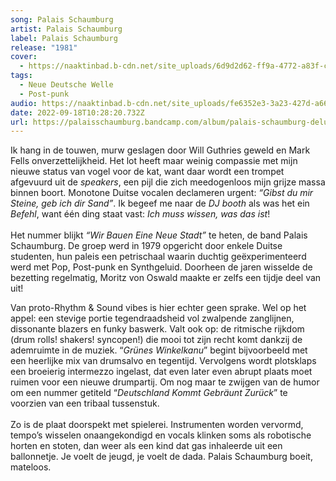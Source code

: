 ```yaml
---
song: Palais Schaumburg
artist: Palais Schaumburg
label: Palais Schaumburg
release: "1981"
cover:
  - https://naaktinbad.b-cdn.net/site_uploads/6d9d2d62-ff9a-4772-a83f-c9105cf2b529.jpg
tags:
  - Neue Deutsche Welle
  - Post-punk
audio: https://naaktinbad.b-cdn.net/site_uploads/fe6352e3-3a23-427d-a66e-ba937e461d73.mp3
date: 2022-09-18T10:28:20.732Z
url: https://palaisschaumburg.bandcamp.com/album/palais-schaumburg-deluxe-edition
---
```

Ik hang in de touwen, murw geslagen door Will Guthries geweld en Mark Fells onverzettelijkheid. Het lot heeft maar weinig compassie met mijn nieuwe status van vogel voor de kat, want daar wordt een trompet afgevuurd uit de *speakers*, een pijl die zich meedogenloos mijn grijze massa binnen boort. Monotone Duitse vocalen declameren urgent: *“Gibst du mir Steine, geb ich dir Sand”*. Ik begeef me naar de *DJ booth* als was het ein *Befehl*, want één ding staat vast: *Ich muss wissen, was das ist*!\
\
Het nummer blijkt *“Wir Bauen Eine Neue Stadt”* te heten, de band Palais Schaumburg. De groep werd in 1979 opgericht door enkele Duitse studenten, hun paleis een petrischaal waarin duchtig geëxperimenteerd werd met Pop, Post-punk en Synthgeluid. Doorheen de jaren wisselde de bezetting regelmatig, Moritz von Oswald maakte er zelfs een tijdje deel van uit!

Van proto-Rhythm & Sound vibes is hier echter geen sprake. Wel op het appel: een stevige portie tegendraadsheid vol zwalpende zanglijnen, dissonante blazers en funky baswerk. Valt ook op: de ritmische rijkdom (drum rolls! shakers! syncopen!) die mooi tot zijn recht komt dankzij de ademruimte in de muziek. “*Grünes Winkelkanu*” begint bijvoorbeeld met een heerlijke mix van drumsalvo en tegentijd. Vervolgens wordt plotsklaps een broeierig intermezzo ingelast, dat even later even abrupt plaats moet ruimen voor een nieuwe drumpartij. Om nog maar te zwijgen van de humor om een nummer getiteld “*Deutschland Kommt Gebräunt Zurück*” te voorzien van een tribaal tussenstuk. \
\
Zo is de plaat doorspekt met spielerei. Instrumenten worden vervormd, tempo’s wisselen onaangekondigd en vocals klinken soms als robotische horten en stoten, dan weer als een kind dat gas inhaleerde uit een ballonnetje. Je voelt de jeugd, je voelt de dada. Palais Schaumburg boeit, mateloos.
